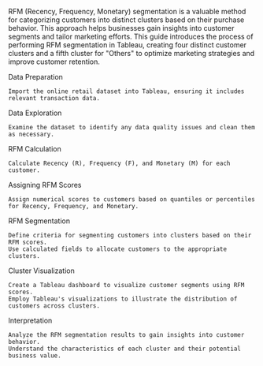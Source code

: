 RFM (Recency, Frequency, Monetary) segmentation is a valuable method for categorizing customers into distinct clusters based on their purchase behavior. This approach helps businesses gain insights into customer segments and tailor marketing efforts. This guide introduces the process of performing RFM segmentation in Tableau, creating four distinct customer clusters and a fifth cluster for "Others" to optimize marketing strategies and improve customer retention.

Data Preparation

    Import the online retail dataset into Tableau, ensuring it includes relevant transaction data.

Data Exploration

    Examine the dataset to identify any data quality issues and clean them as necessary.

RFM Calculation

    Calculate Recency (R), Frequency (F), and Monetary (M) for each customer.

Assigning RFM Scores

    Assign numerical scores to customers based on quantiles or percentiles for Recency, Frequency, and Monetary.

RFM Segmentation

    Define criteria for segmenting customers into clusters based on their RFM scores.
    Use calculated fields to allocate customers to the appropriate clusters.

Cluster Visualization

    Create a Tableau dashboard to visualize customer segments using RFM scores.
    Employ Tableau's visualizations to illustrate the distribution of customers across clusters.

Interpretation

    Analyze the RFM segmentation results to gain insights into customer behavior.
    Understand the characteristics of each cluster and their potential business value.
